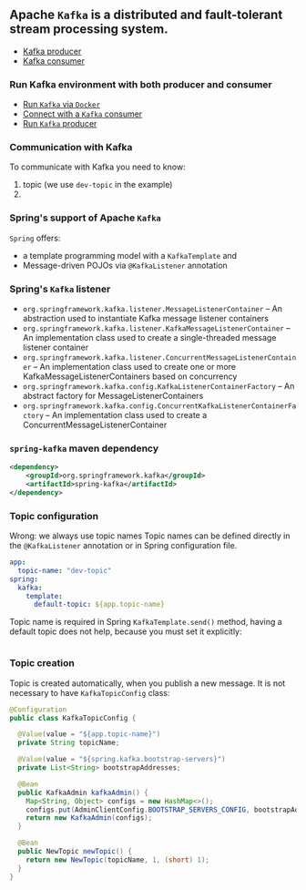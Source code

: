 ## Apache `Kafka` is a distributed and fault-tolerant stream processing system.

- [Kafka producer](sb_kafka_producer/README.kafka.producer.md)
- [Kafka consumer](sb_kafka_consumer/README.kafka.consumer.md)

### Run Kafka environment with both producer and consumer

- [Run `Kafka` via `Docker`](kafka_docker_service/README.md)
- [Connect with a `Kafka` consumer](sb_kafka_consumer/README.kafka.consumer.md)
- [Run `Kafka` producer](sb_kafka_producer/README.kafka.producer.md)


### Communication with Kafka

To communicate with Kafka you need to know:
1. topic (we use `dev-topic` in the example)
2. 

### Spring's support of Apache `Kafka` 

`Spring` offers:
- a template programming model with a `KafkaTemplate` and 
- Message-driven POJOs via `@KafkaListener` annotation

### Spring's `Kafka` listener

- `org.springframework.kafka.listener.MessageListenerContainer` – An abstraction used to instantiate 
   Kafka message listener containers
- `org.springframework.kafka.listener.KafkaMessageListenerContainer` – An implementation class used to create 
   a single-threaded message listener container
- `org.springframework.kafka.listener.ConcurrentMessageListenerContainer` – An implementation class used to create 
   one or more KafkaMessageListenerContainers based on concurrency
- `org.springframework.kafka.config.KafkaListenerContainerFactory` – An abstract factory for MessageListenerContainers
- `org.springframework.kafka.config.ConcurrentKafkaListenerContainerFactory` – An implementation class used to create 
   a ConcurrentMessageListenerContainer


 
### `spring-kafka` maven dependency

```xml
<dependency>
    <groupId>org.springframework.kafka</groupId>
    <artifactId>spring-kafka</artifactId>
</dependency>
```

### Topic configuration

Wrong: we always use topic names
Topic names can be defined directly in the `@KafkaListener` annotation or in Spring configuration file.

```yaml
app:
  topic-name: "dev-topic"
spring:
  kafka:
    template:
      default-topic: ${app.topic-name}
```

Topic name is required in Spring `KafkaTemplate.send()` method, 
having a default topic does not help, because you must set it explicitly:
```java

```


### Topic creation 


Topic is created automatically, when you publish a new message. It is not necessary to have `KafkaTopicConfig` class:

```java
@Configuration
public class KafkaTopicConfig {

  @Value(value = "${app.topic-name}")
  private String topicName;

  @Value(value = "${spring.kafka.bootstrap-servers}")
  private List<String> bootstrapAddresses;

  @Bean
  public KafkaAdmin kafkaAdmin() {
    Map<String, Object> configs = new HashMap<>();
    configs.put(AdminClientConfig.BOOTSTRAP_SERVERS_CONFIG, bootstrapAddresses);
    return new KafkaAdmin(configs);
  }

  @Bean
  public NewTopic newTopic() {
    return new NewTopic(topicName, 1, (short) 1);
  }
}
```